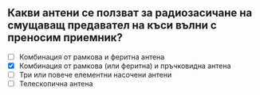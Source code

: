 ## Какви антени се ползват за радиозасичане на смущаващ предавател на къси вълни с преносим приемник?

<!-- Верният отговор е отбелязан с [X] -->

- [ ] Комбинация от рамкова и феритна антена
- [X] Комбинация от рамкова (или феритна) и пръчковидна антена
- [ ] Три или повече елементни насочени антени
- [ ] Телескопична антена
